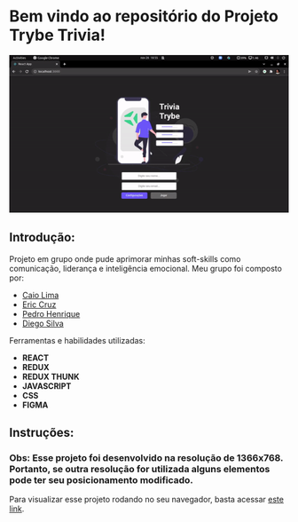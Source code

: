 # Bem vindo ao repositório do Projeto Trybe Trivia!

![Trybe Trivia Gif](./assets/trivia.gif)

## Introdução:

Projeto em grupo onde pude aprimorar minhas soft-skills como comunicação, liderança e inteligência emocional. Meu grupo foi composto por:

- [Caio Lima](https://www.linkedin.com/in/caio-limah/)
- [Eric Cruz](https://www.linkedin.com/in/effolex/)
- [Pedro Henrique](https://www.linkedin.com/in/pedrohenriquer/)
- [Diego Silva](https://www.linkedin.com/in/diegojorgesilva/)

Ferramentas e habilidades utilizadas:

- **REACT**
- **REDUX**
- **REDUX THUNK**
- **JAVASCRIPT**
- **CSS**
- **FIGMA**

## Instruções:

### Obs: Esse projeto foi desenvolvido na resolução de 1366x768. Portanto, se outra resolução for utilizada alguns elementos pode ter seu posicionamento modificado.

Para visualizar esse projeto rodando no seu navegador, basta acessar [este link](https://triviatrybe.herokuapp.com/).
